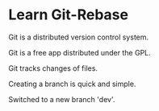 # Learn Git-Rebase

Git is a distributed version control system.

Git is a free app distributed under the GPL.

Git tracks changes of files.

Creating a branch is quick and simple.

Switched to a new branch 'dev'.
